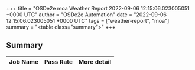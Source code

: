 +++
title = "OSDe2e moa Weather Report 2022-09-06 12:15:06.023005051 +0000 UTC"
author = "OSDe2e Automation"
date = "2022-09-06 12:15:06.023005051 +0000 UTC"
tags = ["weather-report", "moa"]
summary = "<table class=\"summary\"></table>"
+++
## Summary

| Job Name | Pass Rate | More detail |
|----------|-----------|-------------|




